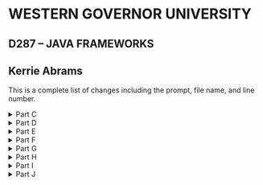 

# WESTERN GOVERNOR UNIVERSITY 
## D287 – JAVA FRAMEWORKS
## Kerrie Abrams


This is a complete list of changes including the prompt, file name, and line number.

<details>
<summary>Part C</summary>
Customize the HTML user interface for your customer’s application.
The user interface should include the shop name, the product names, and the names of the parts.

#### Changes:
> mainscreen.html line 14: Updated title to "Just Keyboards"

> mainscreen.html line 19: Updated header to "Just Keyboards"

</details>

<details>
<summary>Part D</summary>
Add an “About” page to the application to describe your chosen customer’s company to web viewers and include navigation to and from the “About” page and the main screen.

#### Changes:
> src/main/resources/templates: created aboutpage.html and added "About Us" content

> src/main/java/com.example.demo/controllers: created AboutPageController.java and added a controller class and method that allows navigation to the aboutpage

> mainscreen.html line 21: added navigation to the aboutpage
</details>

<details>
<summary>Part E</summary>
Add a sample inventory appropriate for your chosen store to the application. You should have five parts and five products in your sample inventory and should not overwrite existing data in the database.

#### Changes:
> BootStrapData.java lines 43-80: manually added 5 different parts to the part repository

> BootStrapData.java lines 96-107: manually added 5 different products to the product repository
</details>

<details>
<summary>Part F</summary>
Add a “Buy Now” button to your product list. Your “Buy Now” button must meet each of the following parameters:
•  The “Buy Now” button must be next to the buttons that update and delete products.
•  The button should decrement the inventory of that product by one. It should not affect the inventory of any of the associated parts.
•  Display a message that indicates the success or failure of a purchase.

#### Changes:

> src/resources/templates: created buyfail.html

> src/resources/templates: created buysuccess.html

> ProductServiceImpl.java lines 70-77: created a buyByID method that decrements a product inv value by 1

> ProductService.java line 20: defined the buyByID method

> AddProductControllet.java lines 177-188: created a buyproduct controller that calls the buyByID method and returns the appropriate buy response: buyfail.html or buysucces.html

> mainscreen.html line 85: added a "Buy Now" button for products that maps to the buyproduct controller
</details>

<details>
<summary>Part G</summary>
Modify the parts to track maximum and minimum inventory by doing the following:
•  Add additional fields to the part entity for maximum and minimum inventory.
•  Modify the sample inventory to include the maximum and minimum fields.
•  Add to the InhousePartForm and OutsourcedPartForm forms additional text inputs for the inventory so the user can set the maximum and minimum values.
•  Rename the file the persistent storage is saved to.
•  Modify the code to enforce that the inventory is between or at the minimum and maximum value.

#### Changes:
> Part.java lines 33-36: defined maximum and minimum inventory fields

> Part.java lines 91-97: defined setter and getter methods

> BootStrapData.java lines 50-51, 60-61, 69-70, 78-79, 87,88: modified sample part inventory to include the new fields

> InhousePartForm.html lines 24-28: added form fields for min and max inventory

> OutsourcedPartForm.html lines 25-29: added form fields for min and max inventory

> mainscreen.html lines 40-41: added min and max inventory table headers

> mainscreen.html lines 50-51: added min and max inventory table data

> spring-boot-h2-db102.mv.db: renamed to spring-boot-h2-db103

> application.properties line 6: updated datasource spring-boot-h2-db102 to spring-boot-h2-db103

> src/main/java/com.example.demo/validators: Created ValidInventoryValue.java annotation

> src/main/java/com.example.demo/validators: Created InventoryValueValidator.java class

> ValidInventoryValue.java: defined the constraint annotation that is validated by the InventoryValueValidator class

> InventoryValueValidator.java: defined the validator that accepts a Part object as a parameter and determines if the inventory value is within the assigned maximum and minimum values

> Part.java line 23: applied the new constraint to the Part class 

> InhousePartForm.html line 22: updated the error message code to display all applicable errors for the inv field

> OutsourcedPartForm.html line 23: updated the error message code to display all applicable errors for the inv field

</details>


<details>
<summary>Part H</summary>
 Add validation for between or at the maximum and minimum fields. The validation must include the following:
•  Display error messages for low inventory when adding and updating parts if the inventory is less than the minimum number of parts.
•  Display error messages for low inventory when adding and updating products lowers the part inventory below the minimum.
•  Display error messages when adding and updating parts if the inventory is greater than the maximum.

#### Changes:
</details>


<details>
<summary>Part I</summary>
Add at least two unit tests for the maximum and minimum fields to the PartTest class in the test package.

#### Changes:
</details>


<details>
<summary>Part J</summary>
Remove the class files for any unused validators in order to clean your code.

#### Changes:
</details>